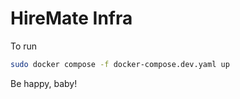# HireMate Infra

To run

```bash
sudo docker compose -f docker-compose.dev.yaml up
```

Be happy, baby!
